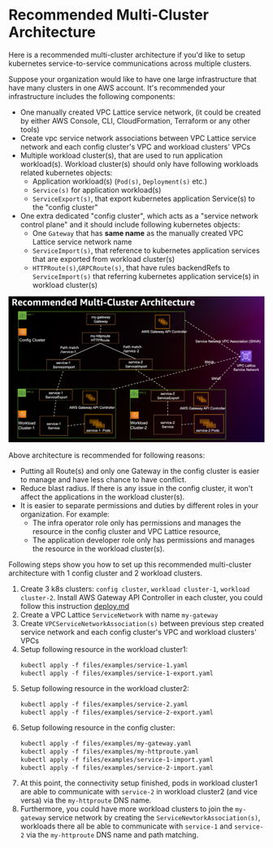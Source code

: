 # Recommended Multi-Cluster Architecture

Here is a recommended multi-cluster architecture if you'd like to setup kubernetes service-to-service communications across multiple clusters.

Suppose your organization would like to have one large infrastructure that have many clusters in one AWS account. It's recommended your infrastructure includes the following components:
- One manually created VPC Lattice service network, (it could be created by either AWS Console, CLI, CloudFormation, Terraform or any other tools)
- Create vpc service network associations between VPC Lattice service network and each config cluster's VPC and workload clusters' VPCs
- Multiple workload cluster(s), that are used to run application workload(s). Workload cluster(s) should only have following workloads related kubernetes objects:
  - Application workload(s) (`Pod(s)`, `Deployment(s)` etc.)
  - `Service(s)` for application workload(s)
  - `ServiceExport(s)`, that export kubernetes application Service(s) to the "config cluster"
- One extra dedicated "config cluster", which acts as a "service network control plane" and it should include following kubernetes objects:
  - One `Gateway` that has __same name__ as the manually created VPC Lattice service network name
  - `ServiceImport(s)`, that reference to kubernetes application services that are exported from workload cluster(s)
  - `HTTPRoute(s)`,`GRPCRoute(s)`, that have rules backendRefs to `ServiceImport(s)` that referring kubernetes application service(s) in workload cluster(s)

![config cluster and multiple workload clusters](../images/multi-cluster.png)


Above architecture is recommended for following reasons:
- Putting all Route(s) and only one Gateway in the config cluster is easier to manage and have less chance to have conflict.
- Reduce blast radius. If there is any issue in the config cluster, it won't affect the applications in the workload cluster(s).
- It is easier to separate permissions and duties by different roles in your organization. For example:
    - The infra operator role only has permissions and manages the resource in the config cluster and VPC Lattice resource, 
    - The application developer role only has permissions and manages the resource in the workload cluster(s).



Following steps show you how to set up this recommended multi-cluster architecture with 1 config cluster and 2 workload clusters.
1. Create 3 k8s clusters: `config cluster`, `workload cluster-1`, `workload cluster-2`. Install AWS Gateway API Controller in each cluster, you could follow this instruction [deploy.md](deploy.md)
1. Create a VPC Lattice `ServiceNetwork` with name `my-gateway`
1. Create `VPCServiceNetworkAssociation(s)` between previous step created service network and each config cluster's VPC and workload clusters' VPCs
1. Setup following resource in the workload cluster1:
    ```
    kubectl apply -f files/examples/service-1.yaml
    kubectl apply -f files/examples/service-1-export.yaml
    ```
1. Setup following resource in the workload cluster2:
    ```
    kubectl apply -f files/examples/service-2.yaml
    kubectl apply -f files/examples/service-2-export.yaml
    ```
1. Setup following resource in the config cluster:
    ```
    kubectl apply -f files/examples/my-gateway.yaml
    kubectl apply -f files/examples/my-httproute.yaml
    kubectl apply -f files/examples/service-1-import.yaml
    kubectl apply -f files/examples/service-2-import.yaml
    ```
1. At this point, the connectivity setup finished, pods in workload cluster1 are able to communicate with `service-2` in workload cluster2 (and vice versa) via the `my-httproute` DNS name.
1. Furthermore, you could have more workload clusters to join the `my-gateway` service network by creating the `ServiceNewtorkAssociation(s)`, workloads there all be able to communicate with `service-1` and `service-2` via the `my-httproute` DNS name and path matching.

